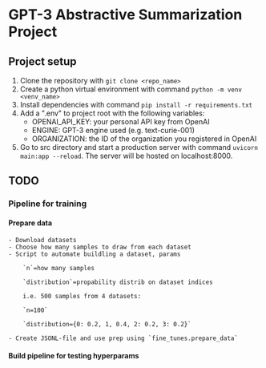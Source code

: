 # GPT-3 Abstractive Summarization Project

## Project setup
1. Clone the repository with `git clone <repo_name>`
2. Create a python virtual environment with command `python -m venv <venv_name>`
3. Install dependencies with command `pip install -r requirements.txt`
4. Add a ".env" to project root with the following variables:
    - OPENAI_API_KEY: your personal API key from OpenAI
    - ENGINE: GPT-3 engine used (e.g. text-curie-001)
    - ORGANIZATION: the ID of the organization you registered in OpenAI
5. Go to src directory and start a production server with command `uvicorn main:app --reload`. The server will be hosted on localhost:8000.

## TODO

### Pipeline for training

#### Prepare data
    - Download datasets
    - Choose how many samples to draw from each dataset
    - Script to automate buildling a dataset, params

        `n`=how many samples

        `distribution`=propability distrib on dataset indices

        i.e. 500 samples from 4 datasets:

        `n=100`

        `distribution={0: 0.2, 1, 0.4, 2: 0.2, 3: 0.2}`
    
    - Create JSONL-file and use prep using `fine_tunes.prepare_data`

#### Build pipeline for testing hyperparams
